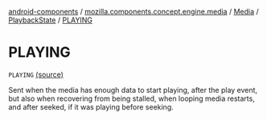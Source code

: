 [android-components](../../../index.md) / [mozilla.components.concept.engine.media](../../index.md) / [Media](../index.md) / [PlaybackState](index.md) / [PLAYING](./-p-l-a-y-i-n-g.md)

# PLAYING

`PLAYING` [(source)](https://github.com/mozilla-mobile/android-components/blob/master/components/concept/engine/src/main/java/mozilla/components/concept/engine/media/Media.kt#L80)

Sent when the media has enough data to start playing, after the play event, but also when recovering from
being stalled, when looping media restarts, and after seeked, if it was playing before seeking.

